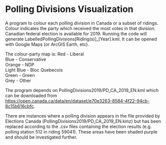 # Polling Divisions Visualization
A program to colour each polling division in Canada or a subset of ridings. Colour indicates the party which
received the most votes in that division. Canadian federal election is available for 2019. Running
the code will generate LabelledPollingDivisions[Riding(s)]_[Year].kml. It can be opened with Google Maps
(or ArcGIS Earth, etc).

The colour-party map is:
Red - Liberal \
Blue - Conservative \
Orange - NDP \
Light Blue - Bloc Quebecois \
Green - Green \
Grey - Other

The program depends on PollingDivisions2019/PD_CA_2019_EN.kml which can be downloaded from
https://open.canada.ca/data/en/dataset/e70e3263-8584-4f22-94cb-8c15b616cbfc.

There are instances where a polling division appears in the file provided by Elections Canada
(PollingDivisions2019/PD_CA_2019_EN.kmz) but has been replaced according to the .csv files containing the election
results (e.g. polling station 512 in riding 59041). These areas have been shaded purple and should be
investigated further.
